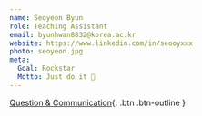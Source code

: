 ```yaml
---
name: Seoyeon Byun
role: Teaching Assistant
email: byunhwan8832@korea.ac.kr
website: https://www.linkedin.com/in/seooyxxx
photo: seoyeon.jpg
meta:
  Goal: Rockstar
  Motto: Just do it 🦖
---
```


[Question & Communication](mailto:byunhwan8832@korea.ac.kr?subject=%5BHCI%202024%5D%20Question%20or%20Communication&body=Must%20include:%20[Your%20Name],%20[Your%20Student%20ID]){: .btn .btn-outline }